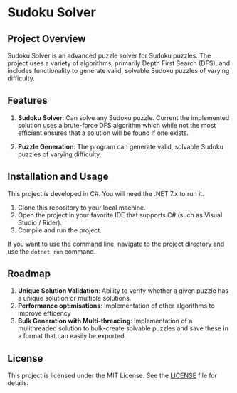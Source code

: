 # Sudoku Solver

## Project Overview
Sudoku Solver is an advanced puzzle solver for Sudoku puzzles. The project uses a variety of algorithms, primarily Depth First Search (DFS), and includes functionality to generate valid, solvable Sudoku puzzles of varying difficulty.

## Features

1. **Sudoku Solver**: Can solve any Sudoku puzzle. Current the implemented solution uses a brute-force DFS algorithm which while not the most efficient ensures that a solution will be found if one exists.

2. **Puzzle Generation**: The program can generate valid, solvable Sudoku puzzles of varying difficulty.




## Installation and Usage

This project is developed in C#. You will need the .NET 7.x to run it.

1. Clone this repository to your local machine.
2. Open the project in your favorite IDE that supports C# (such as Visual Studio / Rider).
3. Compile and run the project.

If you want to use the command line, navigate to the project directory and use the `dotnet run` command.

## Roadmap

1. **Unique Solution Validation**: Ability to verify whether a given puzzle has a unique solution or multiple solutions.
2. **Performance optimisations**: Implementation of other algorithms to improve efficency
3. **Bulk Generation with Multi-threading**: Implementation of a mulithreaded solution to bulk-create solvable puzzles and save these in a format that can easily be exported.

## License

This project is licensed under the MIT License. See the [LICENSE](LICENSE) file for details. 
